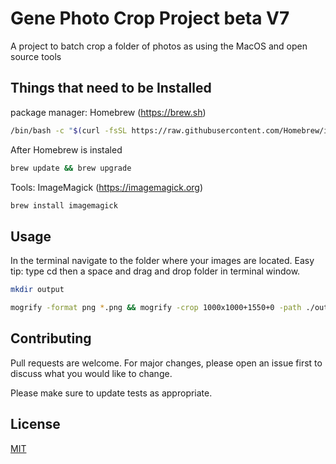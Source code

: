 # Gene Photo Crop Project beta V7

A project to batch crop a folder of photos as using the MacOS and open source tools

##

## Things that need to be Installed

package manager: Homebrew (https://brew.sh)

```bash
/bin/bash -c "$(curl -fsSL https://raw.githubusercontent.com/Homebrew/install/HEAD/install.sh)"
```
After Homebrew is instaled

```bash
brew update && brew upgrade
```

Tools: ImageMagick (https://imagemagick.org)

```bash
brew install imagemagick
````


## Usage


In the terminal navigate to the folder where your images are located. Easy tip:
type cd then a space and drag and drop folder in terminal window.

```bash
mkdir output
```


```bash
mogrify -format png *.png && mogrify -crop 1000x1000+1550+0 -path ./output *.png
```


## Contributing
Pull requests are welcome. For major changes, please open an issue first to discuss what you would like to change.

Please make sure to update tests as appropriate.

## License
[MIT](https://choosealicense.com/licenses/mit/)
